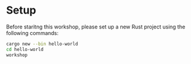# Setup

Before staritng this workshop, please set up a new Rust project using the following commands:

```sh
cargo new --bin hello-world
cd hello-world
workshop
```
